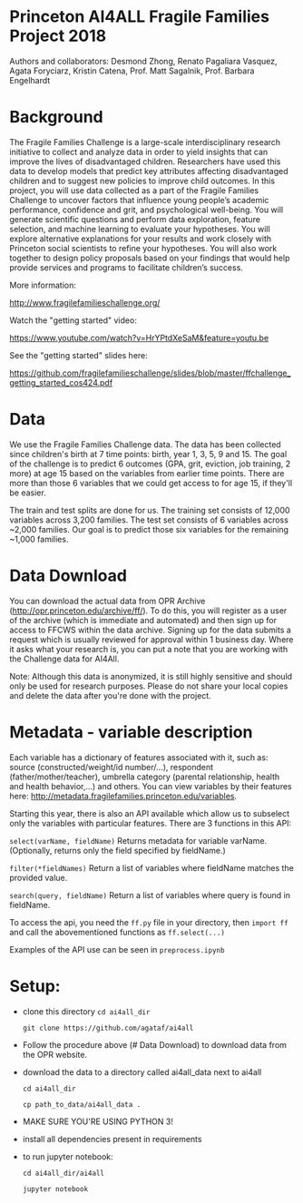 # Princeton AI4ALL Fragile Families Project 2018
Authors and collaborators: Desmond Zhong, Renato Pagaliara Vasquez, Agata Foryciarz, Kristin Catena, Prof. Matt Sagalnik, Prof. Barbara Engelhardt

# Background
The Fragile Families Challenge is a large-scale interdisciplinary research initiative to collect and analyze data in order to yield insights that can improve the lives of disadvantaged children.  Researchers have used this data to develop models that predict key attributes affecting disadvantaged children and to suggest new policies to improve child outcomes. In this project, you will use data collected as a part of the Fragile Families Challenge to uncover factors that influence young people’s academic performance, confidence and grit, and psychological well-being. You will generate scientific questions and perform data exploration, feature selection, and machine learning to evaluate your hypotheses. You will explore alternative explanations for your results and work closely with Princeton social scientists to refine your hypotheses. You will also work together to design policy proposals based on your findings that would help provide services and programs to facilitate children’s success.

More information:

  http://www.fragilefamilieschallenge.org/
  
Watch the "getting started" video:

  https://www.youtube.com/watch?v=HrYPtdXeSaM&feature=youtu.be
  
See the "getting started" slides here:

  https://github.com/fragilefamilieschallenge/slides/blob/master/ffchallenge_getting_started_cos424.pdf
  
# Data
We use the Fragile Families Challenge data. The data has been collected since children's birth at 7 time points: birth, year 1, 3, 5, 9 and 15. The goal of the challenge is to predict 6 outcomes (GPA, grit, eviction, job training, 2 more) at age 15 based on the variables from earlier time points. There are more than those 6 variables that we could get access to for age 15, if they'll be easier.

The train and test splits are done for us. The training set consists of 12,000 variables across 3,200 families. The test set consists of 6 variables across ~2,000 families. Our goal is to predict those six variables for the remaining ~1,000 families.

# Data Download

You can download the actual data from OPR Archive (http://opr.princeton.edu/archive/ff/). To do this, you will register as a user of the archive (which is immediate and automated) and then sign up for access to FFCWS within the data archive. Signing up for the data submits a request which is usually reviewed for approval within 1 business day. Where it asks what your research is, you can put a note that you are working with the Challenge data for AI4All.

Note: Although this data is anonymized, it is still highly sensitive and should only be used for research purposes. Please do not share your local copies and delete the data after you're done with the project.

# Metadata - variable description

Each variable has a dictionary of features associated with it, such as: source (constructed/weight/id number/...), respondent (father/mother/teacher), umbrella category (parental relationship, health and health behavior,...) and others. You can view variables by their features here: http://metadata.fragilefamilies.princeton.edu/variables.

Starting this year, there is also an API available which allow us to subselect only the variables with particular features. There are 3 functions in this API:

`select(varName, fieldName)`
    Returns metadata for variable varName.
    (Optionally, returns only the field specified by fieldName.)

`filter(*fieldNames)`
    Return a list of variables where fieldName matches the provided value.

`search(query, fieldName)`
    Return a list of variables where query is found in fieldName.
 
 To access the api, you need the `ff.py` file in your directory, then `import ff` and call the abovementioned functions as `ff.select(...)`
 
 Examples of the API use can be seen in `preprocess.ipynb`

# Setup:
- clone this directory 
  `cd ai4all_dir`

  `git clone https://github.com/agataf/ai4all`
  
- Follow the procedure above (# Data Download) to download data from the OPR website.

- download the data to a directory called ai4all_data next to ai4all

  `cd ai4all_dir`

  `cp path_to_data/ai4all_data .`

- MAKE SURE YOU'RE USING PYTHON 3!

- install all dependencies present in requirements

- to run jupyter notebook:

  `cd ai4all_dir/ai4all`

  `jupyter notebook`

